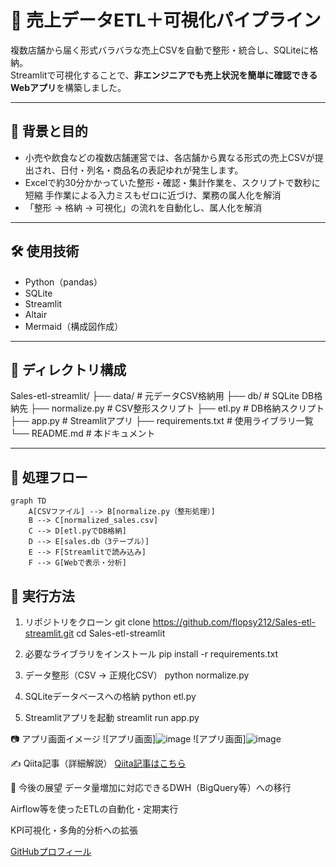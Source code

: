 # 🧾 売上データETL＋可視化パイプライン

複数店舗から届く形式バラバラな売上CSVを自動で整形・統合し、SQLiteに格納。  
Streamlitで可視化することで、**非エンジニアでも売上状況を簡単に確認できるWebアプリ**を構築しました。

---

## 📌 背景と目的

- 小売や飲食などの複数店舗運営では、各店舗から異なる形式の売上CSVが提出され、日付・列名・商品名の表記ゆれが発生します。 
- Excelで約30分かかっていた整形・確認・集計作業を、スクリプトで数秒に短縮
手作業による入力ミスもゼロに近づけ、業務の属人化を解消
- 「整形 → 格納 → 可視化」の流れを自動化し、属人化を解消

---

## 🛠 使用技術

- Python（pandas）
- SQLite
- Streamlit
- Altair
- Mermaid（構成図作成）

---

## 📁 ディレクトリ構成

Sales-etl-streamlit/
├── data/ # 元データCSV格納用
├── db/ # SQLite DB格納先
├── normalize.py # CSV整形スクリプト
├── etl.py # DB格納スクリプト
├── app.py # Streamlitアプリ
├── requirements.txt # 使用ライブラリ一覧
└── README.md # 本ドキュメント


---

## 🔄 処理フロー

```mermaid
graph TD
    A[CSVファイル] --> B[normalize.py（整形処理）]
    B --> C[normalized_sales.csv]
    C --> D[etl.pyでDB格納]
    D --> E[sales.db（3テーブル）]
    E --> F[Streamlitで読み込み]
    F --> G[Webで表示・分析]
```
## 🚀 実行方法
 1. リポジトリをクローン
git clone https://github.com/flopsy212/Sales-etl-streamlit.git
cd Sales-etl-streamlit

 2. 必要なライブラリをインストール
pip install -r requirements.txt

 3. データ整形（CSV → 正規化CSV）
python normalize.py

 4. SQLiteデータベースへの格納
python etl.py

 5. Streamlitアプリを起動
streamlit run app.py


📷 アプリ画面イメージ
![アプリ画面]![image](https://github.com/user-attachments/assets/ab39ccd4-9124-4059-b3f9-97d6d8360444)
![アプリ画面]![image](https://github.com/user-attachments/assets/309b3da5-5751-4347-9223-aad40431fa88)


✍ Qiita記事（詳細解説）
[Qiita記事はこちら](https://qiita.com/flopsy_tech/items/def6a3f746bfd440c3f6)

💬 今後の展望
データ量増加に対応できるDWH（BigQuery等）への移行

Airflow等を使ったETLの自動化・定期実行

KPI可視化・多角的分析への拡張

[GitHubプロフィール](https://github.com/flopsy212)
